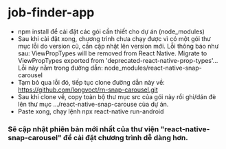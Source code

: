 # job-finder-app
- npm install để cài đặt các gói cần thiết cho dự án (node_modules)
- Sau khi cài đặt xong, chương trình chưa chạy được vì có một gói thư mục lỗi do version cũ, cần cập nhật lên version mới.
Lỗi thông báo như sau: ViewPropTypes will be removed from React Native. Migrate to ViewPropTypes exported from 'deprecated-react-native-prop-types'...
Lỗi này nằm trong đường dẫn: node_modules/react-native-snap-carousel
- Tạm bỏ qua lỗi đó, tiếp tục clone đường dẫn này về: https://github.com/longvoct/rn-snap-carousel.git
- Sau khi clone về, copy toàn bộ thư mục src của gói này rồi ghi/dán đè lên thư mục .../react-native-snap-carouse của dự án.
- Paste xong, chạy lệnh npx react-native run-android

### Sẽ cập nhật phiên bản mới nhất của thư viện "react-native-snap-carousel" để cài đặt chương trình dễ dàng hơn.
